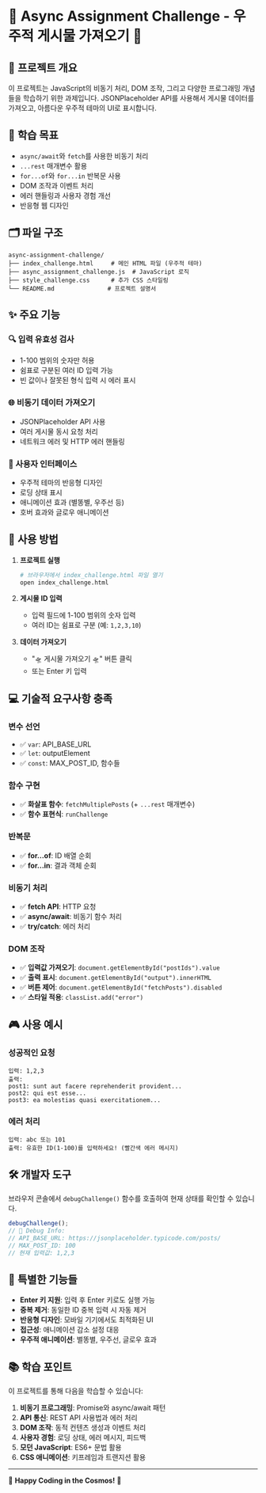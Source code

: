 # 🚀 Async Assignment Challenge - 우주적 게시물 가져오기 🌌

## 📝 프로젝트 개요

이 프로젝트는 JavaScript의 비동기 처리, DOM 조작, 그리고 다양한 프로그래밍 개념들을 학습하기 위한 과제입니다. JSONPlaceholder API를 사용해서 게시물 데이터를 가져오고, 아름다운 우주적 테마의 UI로 표시합니다.

## 🎯 학습 목표

- `async/await`와 `fetch`를 사용한 비동기 처리
- `...rest` 매개변수 활용
- `for...of`와 `for...in` 반복문 사용
- DOM 조작과 이벤트 처리
- 에러 핸들링과 사용자 경험 개선
- 반응형 웹 디자인

## 🗂️ 파일 구조

```
async-assignment-challenge/
├── index_challenge.html     # 메인 HTML 파일 (우주적 테마)
├── async_assignment_challenge.js  # JavaScript 로직
├── style_challenge.css      # 추가 CSS 스타일링
└── README.md               # 프로젝트 설명서
```

## ✨ 주요 기능

### 🔍 입력 유효성 검사

- 1-100 범위의 숫자만 허용
- 쉼표로 구분된 여러 ID 입력 가능
- 빈 값이나 잘못된 형식 입력 시 에러 표시

### 🌐 비동기 데이터 가져오기

- JSONPlaceholder API 사용
- 여러 게시물 동시 요청 처리
- 네트워크 에러 및 HTTP 에러 핸들링

### 🎨 사용자 인터페이스

- 우주적 테마의 반응형 디자인
- 로딩 상태 표시
- 애니메이션 효과 (별똥별, 우주선 등)
- 호버 효과와 글로우 애니메이션

## 🚀 사용 방법

1. **프로젝트 실행**

   ```bash
   # 브라우저에서 index_challenge.html 파일 열기
   open index_challenge.html
   ```

2. **게시물 ID 입력**

   - 입력 필드에 1-100 범위의 숫자 입력
   - 여러 ID는 쉼표로 구분 (예: `1,2,3,10`)

3. **데이터 가져오기**
   - "🛸 게시물 가져오기 🛸" 버튼 클릭
   - 또는 Enter 키 입력

## 💻 기술적 요구사항 충족

### 변수 선언

- ✅ `var`: API_BASE_URL
- ✅ `let`: outputElement
- ✅ `const`: MAX_POST_ID, 함수들

### 함수 구현

- ✅ **화살표 함수**: `fetchMultiplePosts` (+ `...rest` 매개변수)
- ✅ **함수 표현식**: `runChallenge`

### 반복문

- ✅ **for...of**: ID 배열 순회
- ✅ **for...in**: 결과 객체 순회

### 비동기 처리

- ✅ **fetch API**: HTTP 요청
- ✅ **async/await**: 비동기 함수 처리
- ✅ **try/catch**: 에러 처리

### DOM 조작

- ✅ **입력값 가져오기**: `document.getElementById("postIds").value`
- ✅ **출력 표시**: `document.getElementById("output").innerHTML`
- ✅ **버튼 제어**: `document.getElementById("fetchPosts").disabled`
- ✅ **스타일 적용**: `classList.add("error")`

## 🎮 사용 예시

### 성공적인 요청

```
입력: 1,2,3
출력:
post1: sunt aut facere reprehenderit provident...
post2: qui est esse...
post3: ea molestias quasi exercitationem...
```

### 에러 처리

```
입력: abc 또는 101
출력: 유효한 ID(1-100)를 입력하세요! (빨간색 에러 메시지)
```

## 🛠️ 개발자 도구

브라우저 콘솔에서 `debugChallenge()` 함수를 호출하여 현재 상태를 확인할 수 있습니다.

```javascript
debugChallenge();
// 🚀 Debug Info:
// API_BASE_URL: https://jsonplaceholder.typicode.com/posts/
// MAX_POST_ID: 100
// 현재 입력값: 1,2,3
```

## 🌟 특별한 기능들

- **Enter 키 지원**: 입력 후 Enter 키로도 실행 가능
- **중복 제거**: 동일한 ID 중복 입력 시 자동 제거
- **반응형 디자인**: 모바일 기기에서도 최적화된 UI
- **접근성**: 애니메이션 감소 설정 대응
- **우주적 애니메이션**: 별똥별, 우주선, 글로우 효과

## 📚 학습 포인트

이 프로젝트를 통해 다음을 학습할 수 있습니다:

1. **비동기 프로그래밍**: Promise와 async/await 패턴
2. **API 통신**: REST API 사용법과 에러 처리
3. **DOM 조작**: 동적 컨텐츠 생성과 이벤트 처리
4. **사용자 경험**: 로딩 상태, 에러 메시지, 피드백
5. **모던 JavaScript**: ES6+ 문법 활용
6. **CSS 애니메이션**: 키프레임과 트랜지션 활용

---

🌌 **Happy Coding in the Cosmos!** 🚀
